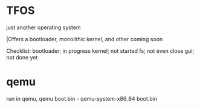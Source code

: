 # TFOS
just another operating system

|Offers a bootloader, monolithic kernel, and other coming soon

Checklist:
bootloader; in progress
kernel; not started
fs; not even close
gui; not done yet







# qemu
run in qemu, 
qemu boot.bin - qemu-system-x86_64 boot.bin

